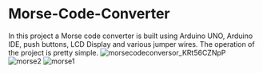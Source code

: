 # Morse-Code-Converter
In this project a Morse code converter is built using Arduino UNO, Arduino IDE, push buttons, LCD Display and various jumper wires. The operation of the project is pretty simple.
![morsecodeconversor_KRt56CZNpP](https://github.com/zadkiel05/Morse-Code-Converter/assets/136728698/8841624d-7af6-400b-a364-bc119f37cf8d)
![morse2](https://github.com/zadkiel05/Morse-Code-Converter/assets/136728698/f6959048-0909-4bf8-aa69-7ca36fafa1e9)
![morse1](https://github.com/zadkiel05/Morse-Code-Converter/assets/136728698/5a2a920a-4025-4cff-9480-d5f59960f7ca)
